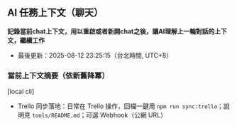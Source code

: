 ## AI 任務上下文（聊天）
**記錄當前chat上下文，用以重啟或者新開chat之後，讓AI理解上一輪對話的上下文，繼續工作**

- 最後更新：2025-08-12 23:25:15（台北時間, UTC+8）


### 當前上下文摘要（依新舊降冪）
[local cli]

- Trello 同步落地：日常在 Trello 操作，回檔一鍵用 `npm run sync:trello`；說明見 `tools/README.md`；可選 Webhook（公網 URL）
